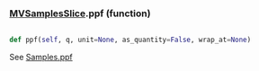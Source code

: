 ### [MVSamplesSlice](MVSamplesSlice.md).ppf (function)


```py

def ppf(self, q, unit=None, as_quantity=False, wrap_at=None)

```



See [Samples.ppf](Samples.ppf.md)

